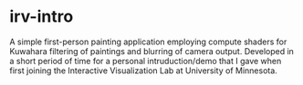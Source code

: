 # irv-intro
A simple first-person painting application employing compute shaders for Kuwahara filtering of paintings and blurring of camera output.
Developed in a short period of time for a personal intruduction/demo that I gave when first joining the Interactive Visualization Lab at University of Minnesota.
